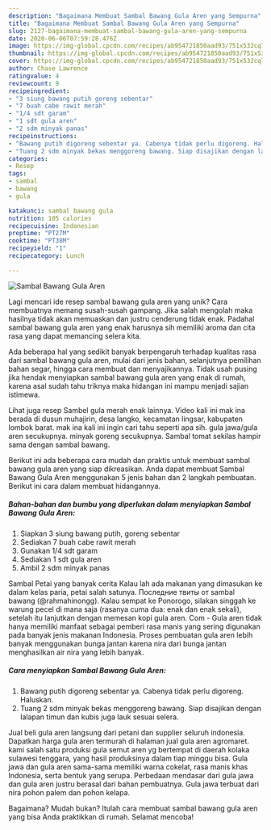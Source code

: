 ```yaml
---
description: "Bagaimana Membuat Sambal Bawang Gula Aren yang Sempurna"
title: "Bagaimana Membuat Sambal Bawang Gula Aren yang Sempurna"
slug: 2127-bagaimana-membuat-sambal-bawang-gula-aren-yang-sempurna
date: 2020-06-06T07:59:28.476Z
image: https://img-global.cpcdn.com/recipes/ab954721850aad93/751x532cq70/sambal-bawang-gula-aren-foto-resep-utama.jpg
thumbnail: https://img-global.cpcdn.com/recipes/ab954721850aad93/751x532cq70/sambal-bawang-gula-aren-foto-resep-utama.jpg
cover: https://img-global.cpcdn.com/recipes/ab954721850aad93/751x532cq70/sambal-bawang-gula-aren-foto-resep-utama.jpg
author: Chase Lawrence
ratingvalue: 4
reviewcount: 9
recipeingredient:
- "3 siung bawang putih goreng sebentar"
- "7 buah cabe rawit merah"
- "1/4 sdt garam"
- "1 sdt gula aren"
- "2 sdm minyak panas"
recipeinstructions:
- "Bawang putih digoreng sebentar ya. Cabenya tidak perlu digoreng. Haluskan."
- "Tuang 2 sdm minyak bekas menggoreng bawang. Siap disajikan dengan lalapan timun dan kubis juga lauk sesuai selera."
categories:
- Resep
tags:
- sambal
- bawang
- gula

katakunci: sambal bawang gula 
nutrition: 105 calories
recipecuisine: Indonesian
preptime: "PT27M"
cooktime: "PT38M"
recipeyield: "1"
recipecategory: Lunch

---
```



![Sambal Bawang Gula Aren](https://img-global.cpcdn.com/recipes/ab954721850aad93/751x532cq70/sambal-bawang-gula-aren-foto-resep-utama.jpg)

Lagi mencari ide resep sambal bawang gula aren yang unik? Cara membuatnya memang susah-susah gampang. Jika salah mengolah maka hasilnya tidak akan memuaskan dan justru cenderung tidak enak. Padahal sambal bawang gula aren yang enak harusnya sih memiliki aroma dan cita rasa yang dapat memancing selera kita.

Ada beberapa hal yang sedikit banyak berpengaruh terhadap kualitas rasa dari sambal bawang gula aren, mulai dari jenis bahan, selanjutnya pemilihan bahan segar, hingga cara membuat dan menyajikannya. Tidak usah pusing jika hendak menyiapkan sambal bawang gula aren yang enak di rumah, karena asal sudah tahu triknya maka hidangan ini mampu menjadi sajian istimewa.

Lihat juga resep Sambel gula merah enak lainnya. Video kali ini mak ina berada di dusun muhajirin, desa langko, kecamatan lingsar, kabupaten lombok barat. mak ina kali ini ingin cari tahu seperti apa sih. gula jawa/gula aren secukupnya. minyak goreng secukupnya. Sambal tomat sekilas hampir sama dengan sambal bawang.


Berikut ini ada beberapa cara mudah dan praktis untuk membuat sambal bawang gula aren yang siap dikreasikan. Anda dapat membuat Sambal Bawang Gula Aren menggunakan 5 jenis bahan dan 2 langkah pembuatan. Berikut ini cara dalam membuat hidangannya.

<!--inarticleads1-->

##### Bahan-bahan dan bumbu yang diperlukan dalam menyiapkan Sambal Bawang Gula Aren:

1. Siapkan 3 siung bawang putih, goreng sebentar
1. Sediakan 7 buah cabe rawit merah
1. Gunakan 1/4 sdt garam
1. Sediakan 1 sdt gula aren
1. Ambil 2 sdm minyak panas


Sambal Petai yang banyak cerita Kalau lah ada makanan yang dimasukan ke dalam kelas paria, petai salah satunya. Последние твиты от sambal bawang (@rahmahinongg). Kalau sempat ke Ponorogo, silakan singgah ke warung pecel di mana saja (rasanya cuma dua: enak dan enak sekali), setelah itu lanjutkan dengan memesan kopi gula aren. Com - Gula aren tidak hanya memiliki manfaat sebagai pemberi rasa manis yang sering digunakan pada banyak jenis makanan Indonesia. Proses pembuatan gula aren lebih banyak menggunakan bunga jantan karena nira dari bunga jantan menghasilkan air nira yang lebih banyak. 

<!--inarticleads2-->

##### Cara menyiapkan Sambal Bawang Gula Aren:

1. Bawang putih digoreng sebentar ya. Cabenya tidak perlu digoreng. Haluskan.
1. Tuang 2 sdm minyak bekas menggoreng bawang. Siap disajikan dengan lalapan timun dan kubis juga lauk sesuai selera.


Jual beli gula aren langsung dari petani dan supplier seluruh indonesia. Dapatkan harga gula aren termurah di halaman jual gula aren agromaret. kami salah satu produksi gula semut aren yg bertempat di daerah kolaka sulawesi tenggara, yang hasil produksinya dalam tiap minggu bisa. Gula jawa dan gula aren sama-sama memiliki warna cokelat, rasa manis khas Indonesia, serta bentuk yang serupa. Perbedaan mendasar dari gula jawa dan gula aren justru berasal dari bahan pembuatnya. Gula jawa terbuat dari nira pohon palem dan pohon kelapa. 

Bagaimana? Mudah bukan? Itulah cara membuat sambal bawang gula aren yang bisa Anda praktikkan di rumah. Selamat mencoba!
